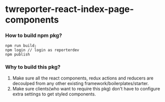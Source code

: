 # twreporter-react-index-page-components
### How to build npm pkg? 
```
npm run build;
npm login // login as reporterdev
npm publish
```

### Why to build this pkg?
1. Make sure all the react components, redux actions and reducers are decoulped from any other existing framework/boilerplates/starter.
2. Make sure clients(who want to require this pkg) don't have to configure extra settings to get styled components.
